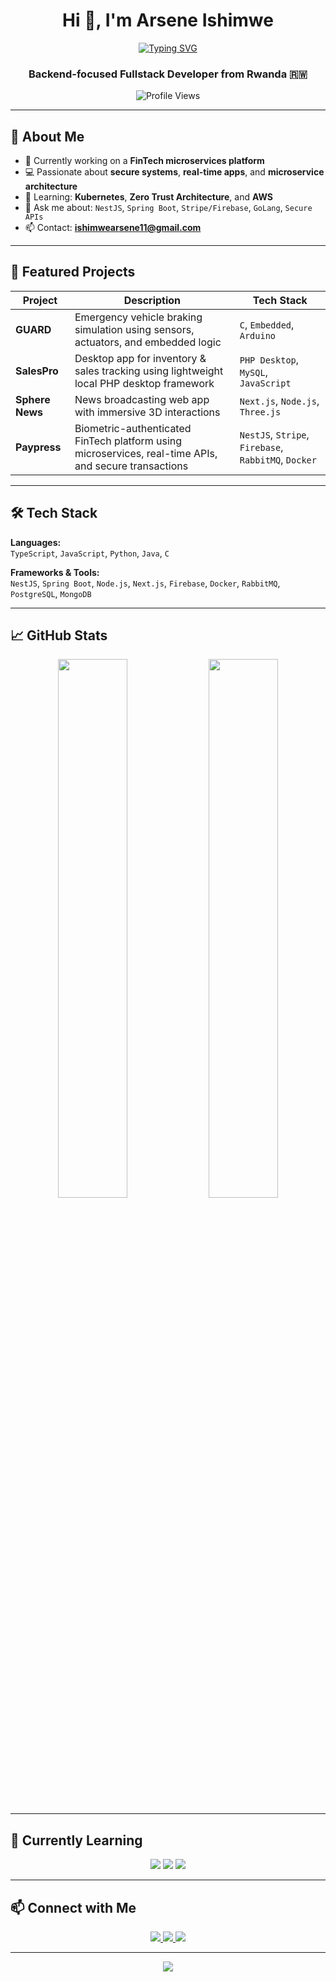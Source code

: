 <h1 align="center">Hi 👋, I'm Arsene Ishimwe</h1>

<p align="center">
  <a href="https://github.com/arseneishimwe11">
    <img src="https://readme-typing-svg.herokuapp.com?font=Fira+Code&weight=500&size=24&pause=1000&color=6A5ACD&center=true&vCenter=true&width=550&lines=Backend+Engineer+%7C+NestJS%2C+SpringBoot;Passionate+about+Clean+Architecture;Zero+Trust+%26+Security+Focused;Always+Building+Meaningful+Software" alt="Typing SVG" />
  </a>
</p>

<h3 align="center">Backend-focused Fullstack Developer from Rwanda 🇷🇼</h3>

<p align="center">
  <img src="https://komarev.com/ghpvc/?username=arseneishimwe11&label=Profile%20views&color=6A5ACD&style=flat-square" alt="Profile Views" />
</p>

---

## 🧠 About Me

- 🔭 Currently working on a **FinTech microservices platform**
- 💻 Passionate about **secure systems**, **real-time apps**, and **microservice architecture**
- 🌱 Learning: **Kubernetes**, **Zero Trust Architecture**, and **AWS**
- 💬 Ask me about: `NestJS`, `Spring Boot`, `Stripe/Firebase`, `GoLang`, `Secure APIs` 
- 📫 Contact: **ishimwearsene11@gmail.com**

---

## 🚀 Featured Projects

| Project        | Description                                                                                             | Tech Stack                                             |
|----------------|---------------------------------------------------------------------------------------------------------|--------------------------------------------------------|
| **GUARD**      | Emergency vehicle braking simulation using sensors, actuators, and embedded logic                       | `C`, `Embedded`, `Arduino`                             |
| **SalesPro**   | Desktop app for inventory & sales tracking using lightweight local PHP desktop framework                | `PHP Desktop`, `MySQL`, `JavaScript`                  |
| **Sphere News**| News broadcasting web app with immersive 3D interactions                                                | `Next.js`, `Node.js`, `Three.js`                      |
| **Paypress**  | Biometric-authenticated FinTech platform using microservices, real-time APIs, and secure transactions   | `NestJS`, `Stripe`, `Firebase`, `RabbitMQ`, `Docker`  |

---

## 🛠 Tech Stack

**Languages:**  
`TypeScript`, `JavaScript`, `Python`, `Java`, `C`

**Frameworks & Tools:**  
`NestJS`, `Spring Boot`, `Node.js`, `Next.js`, `Firebase`, `Docker`, `RabbitMQ`, `PostgreSQL`, `MongoDB`

---

## 📈 GitHub Stats

<p align="center">
  <img src="https://github-readme-stats.vercel.app/api?username=arseneishimwe11&show_icons=true&theme=tokyonight&count_private=true&hide_border=true&border_radius=10" width="47%" />
  <img src="https://github-readme-streak-stats.herokuapp.com/?user=arseneishimwe11&theme=tokyonight&hide_border=true&border_radius=10" width="47%" />
</p>

---

## 🌱 Currently Learning

<p align="center">
  <img src="https://img.shields.io/badge/Kubernetes-326CE5?style=for-the-badge&logo=kubernetes&logoColor=white" />
  <img src="https://img.shields.io/badge/AWS-232F3E?style=for-the-badge&logo=amazon-aws&logoColor=white" />
  <img src="https://img.shields.io/badge/Zero%20Trust-Security-blue?style=for-the-badge" />
</p>

---

## 📫 Connect with Me

<p align="center">
  <a href="mailto:ishimwearsene11@gmail.com">
    <img src="https://img.shields.io/badge/Gmail-D14836?style=for-the-badge&logo=gmail&logoColor=white" />
  </a>
  <a href="https://twitter.com/arseneishimwe11" target="_blank">
    <img src="https://img.shields.io/badge/Twitter-1DA1F2?style=for-the-badge&logo=twitter&logoColor=white" />
  </a>
  <a href="https://linkedin.com/in/ishimwearsene11" target="_blank">
    <img src="https://img.shields.io/badge/LinkedIn-0A66C2?style=for-the-badge&logo=linkedin&logoColor=white" />
  </a>
</p>

---

<p align="center">
  <img src="https://capsule-render.vercel.app/api?type=waving&color=9E3DF2&height=100&section=footer" />
</p>
